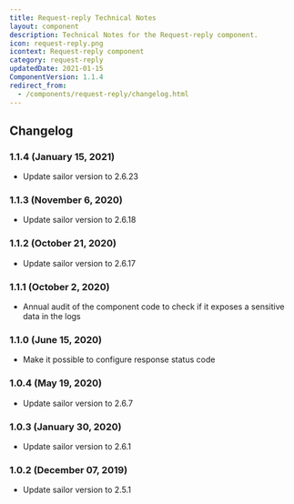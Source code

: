 ```yaml
---
title: Request-reply Technical Notes
layout: component
description: Technical Notes for the Request-reply component.
icon: request-reply.png
icontext: Request-reply component
category: request-reply
updatedDate: 2021-01-15
ComponentVersion: 1.1.4
redirect_from:
  - /components/request-reply/changelog.html
---
```


## Changelog

### 1.1.4 (January 15, 2021)

* Update sailor version to 2.6.23

### 1.1.3 (November 6, 2020)

* Update sailor version to 2.6.18

### 1.1.2 (October 21, 2020)

* Update sailor version to 2.6.17

### 1.1.1 (October 2, 2020)

* Annual audit of the component code to check if it exposes a sensitive data in the logs

### 1.1.0 (June 15, 2020)

* Make it possible to configure response status code

### 1.0.4 (May 19, 2020)

* Update sailor version to 2.6.7

### 1.0.3 (January 30, 2020)

* Update sailor version to 2.6.1

### 1.0.2 (December 07, 2019)

* Update sailor version to 2.5.1
